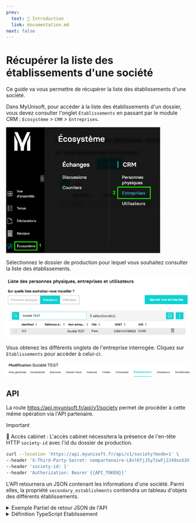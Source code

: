```yaml
---
prev:
  text: 🐤 Introduction
  link: documentation.md
next: false
---
```


<span id="readme-top"></span>

# Récupérer la liste des établissements d'une société

Ce guide va vous permettre de récupérer la liste des établissements d'une société.

Dans MyUnisoft, pour accéder à la liste des établissements d'un dossier, vous devez consulter l'onglet `Etablissements` en passant par le module CRM : `Ecosystème` > `CRM` > `Entreprises`.

![](../../images/ecosysteme_crm_entreprises.png)

Sélectionnez le dossier de production pour lequel vous souhaitez consulter la liste des établissements.

![](../../images/liste_entreprises.png)

Vous obtenez les différents onglets de l'entreprise interrogée. Cliquez sur `Etablissements` pour accéder à celui-ci.

![](../../images/modif_etab.png)

## API

La route https://api.myunisoft.fr/api/v1/society permet de procéder à cette même opération via l'API partenaire.

> [!IMPORTANT]
> 🔹 Accès cabinet : L'accès cabinet nécessitera la présence de l'en-tête HTTP `society-id` avec l'id du dossier de production.

```bash
curl --location 'https://api.myunisoft.fr/api/v1/society?mode=1' \
--header 'X-Third-Party-Secret: nompartenaire-L8vlKfjJ5y7zwFj2J49xo53V' \
--header 'society-id: 1'
--header 'Authorization: Bearer {{API_TOKEN}}'
```

L'API retournera un JSON contenant les informations d'une société. Parmi elles, la propriété `secondary_establishments` contiendra un tableau d'objets des différents établissements.

<details class="details custom-block"><summary>Exemple Partiel de retour JSON de l'API</summary>

```json
{
  "society_id": 30210,
  "name": "Société Test",
  "siret": "53051415700029",
  "rof_tva": "TVA1",
  "rof_tdfc": "IS1",
  "rof_cfe": "CFE1",
  "my_data_rh": false,
  "rof_cvae": "CVAE1",
  // ...
  "secondary_establishments": [
    {
      "city": "Marseille",
      "name": "Etablissement 1",
      "siret": "530514157",
      "country": "FRANCE",
      "road_type": "Montée",
      "society_id": 41056,
      "address_bis": null,
      "postal_code": "13008",
      "street_name": "du soleil",
      "address_comp": "B",
      "closing_date": "2023-08-10",
      "address_number": "8"
    }
  ]
}
```

</details>

<details class="details custom-block"><summary>Définition TypeScript Etablissement</summary>

```ts
interface Etablissement {
  city: string,
  name: string,
  siret: string,
  country: string,
  road_type: string,
  society_id: number,
  address_bis: string,
  postal_code: string,
  street_name: string,
  address_comp: string,
  closing_date: string,
  address_number: string
}
```

</details>
